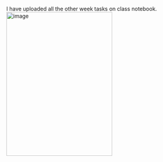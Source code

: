I have uploaded all the other week tasks on class notebook.
<img width="277" height="378" alt="image" src="https://github.com/user-attachments/assets/20162336-05c0-4d4b-bcd3-87c76f89443c" />
